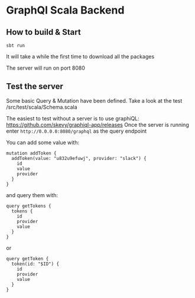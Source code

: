 # GraphQl Scala Backend

## How to build & Start
`sbt run`

It will take a while the first time to download all the packages

The server will run on port 8080


## Test the server
Some basic Query & Mutation have been defined. Take a look at the test /src/test/scala/Schema.scala

The easiest to test without a server is to use graphiQL: https://github.com/skevy/graphiql-app/releases
Once the server is running enter `http://0.0.0.0:8080/graphql` as the query endpoint

You can add some value with:
```
mutation addToken {
  addToken(value: "u832u9efuwj", provider: "slack") {
    id
    value
    provider
  }
}
```
and query them with:

```
query getTokens {
  tokens {
    id
    provider
    value
  }
}
```
or
```
query getToken {
  token(id: "$ID") {
    id
    provider
    value
  }
}
```

